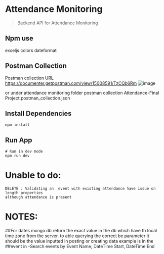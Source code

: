 # Attendance Monitoring

> Backend API for Attendance Monitoring

## Npm use
exceljs
colors
dateformat
## Postman Collection
Postman collection
URL
https://documenter.getpostman.com/view/15008591/TzCQb6Rm
![image](https://user-images.githubusercontent.com/31006263/113554540-0f0a6900-962c-11eb-9ead-0a5a68238c3b.png)


or 
under attendance monitoring folder postman collection
Attendance-Final Project.postman_collection.json

## Install Dependencies

```
npm install
```

## Run App

```
# Run in dev mode
npm run dev

```
# Unable to do:
```
DELETE : Validating an  event with existing attendance have issue on length properties 
although attendance is present
```
# NOTES:

##For dates mongo db return the exact value in the db which have th local time zone from the server. 
to able querying the correct be parameter it should be the value inputted in posting or creating data 
example is in the ##event in -Search events by Event Name, DateTime Start, DateTime End



